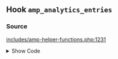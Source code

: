 ## Hook `amp_analytics_entries`

### Source

[includes/amp-helper-functions.php:1231](https://github.com/ampproject/amp-wp/blob/develop/includes/amp-helper-functions.php#L1231)

<details>
<summary>Show Code</summary>

```php
$analytics_entries = apply_filters( 'amp_analytics_entries', $analytics_entries );
```

</details>
